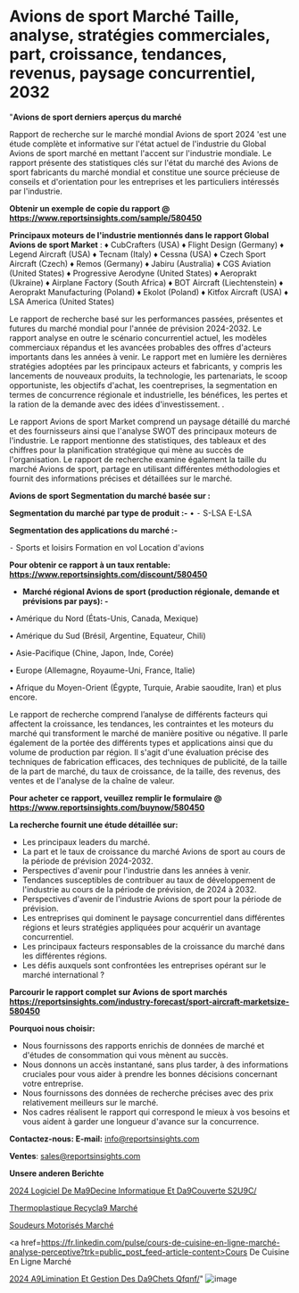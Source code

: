 # Avions de sport Marché Taille, analyse, stratégies commerciales, part, croissance, tendances, revenus, paysage concurrentiel, 2032

"<strong>Avions de sport derniers aperçus du marché</strong>

Rapport de recherche sur le marché mondial Avions de sport 2024 'est une étude complète et informative sur l'état actuel de l'industrie du Global Avions de sport marché en mettant l'accent sur l'industrie mondiale. Le rapport présente des statistiques clés sur l'état du marché des Avions de sport fabricants du marché mondial et constitue une source précieuse de conseils et d'orientation pour les entreprises et les particuliers intéressés par l'industrie.

<strong>Obtenir un exemple de copie du rapport @ <a href=https://www.reportsinsights.com/sample/580450>https://www.reportsinsights.com/sample/580450</a></strong>

<strong>Principaux moteurs de l'industrie mentionnés dans le rapport Global Avions de sport Market</strong> :
♦ CubCrafters (USA)
♦ Flight Design (Germany)
♦ Legend Aircraft (USA)
♦ Tecnam (Italy)
♦ Cessna (USA)
♦ Czech Sport Aircraft (Czech)
♦ Remos (Germany)
♦ Jabiru (Australia)
♦ CGS Aviation (United States)
♦ Progressive Aerodyne (United States)
♦ Aeroprakt (Ukraine)
♦  Airplane Factory (South Africa)
♦ BOT Aircraft (Liechtenstein)
♦ Aeroprakt Manufacturing (Poland)
♦ Ekolot (Poland)
♦ Kitfox Aircraft (USA)
♦ LSA America (United States)

Le rapport de recherche basé sur les performances passées, présentes et futures du marché mondial pour l'année de prévision 2024-2032. Le rapport analyse en outre le scénario concurrentiel actuel, les modèles commerciaux répandus et les avancées probables des offres d'acteurs importants dans les années à venir. Le rapport met en lumière les dernières stratégies adoptées par les principaux acteurs et fabricants, y compris les lancements de nouveaux produits, la technologie, les partenariats, le scoop opportuniste, les objectifs d'achat, les coentreprises, la segmentation en termes de concurrence régionale et industrielle, les bénéfices, les pertes et la ration de la demande avec des idées d'investissement. .

Le rapport Avions de sport Market comprend un paysage détaillé du marché et des fournisseurs ainsi que l'analyse SWOT des principaux moteurs de l'industrie. Le rapport mentionne des statistiques, des tableaux et des chiffres pour la planification stratégique qui mène au succès de l'organisation. Le rapport de recherche examine également la taille du marché Avions de sport, partage en utilisant différentes méthodologies et fournit des informations précises et détaillées sur le marché.

<strong>Avions de sport Segmentation du marché basée sur :</strong>

<strong>Segmentation du marché par type de produit :-</strong>
•
⁃ S-LSA
E-LSA

<strong>Segmentation des applications du marché :-</strong>

⁃ Sports et loisirs
Formation en vol
Location d'avions

<strong>Pour obtenir ce rapport à un taux rentable: <a href=https://www.reportsinsights.com/discount/580450>https://www.reportsinsights.com/discount/580450</a></strong>
<ul>
  <li><strong>Marché régional Avions de sport (production régionale, demande et prévisions par pays): -</strong></li>
</ul>
• Amérique du Nord (États-Unis, Canada, Mexique)

• Amérique du Sud (Brésil, Argentine, Equateur, Chili)

• Asie-Pacifique (Chine, Japon, Inde, Corée)

• Europe (Allemagne, Royaume-Uni, France, Italie)

• Afrique du Moyen-Orient (Égypte, Turquie, Arabie saoudite, Iran) et plus encore.

Le rapport de recherche comprend l’analyse de différents facteurs qui affectent la croissance, les tendances, les contraintes et les moteurs du marché qui transforment le marché de manière positive ou négative. Il parle également de la portée des différents types et applications ainsi que du volume de production par région. Il s'agit d'une évaluation précise des techniques de fabrication efficaces, des techniques de publicité, de la taille de la part de marché, du taux de croissance, de la taille, des revenus, des ventes et de l'analyse de la chaîne de valeur.

<strong>Pour acheter ce rapport, veuillez remplir le formulaire @   <a href=https://www.reportsinsights.com/buynow/580450>https://www.reportsinsights.com/buynow/580450</a></strong>

<strong>La recherche fournit une étude détaillée sur:</strong>
<ul>
  <li>Les principaux leaders du marché.</li>
  <li>La part et le taux de croissance du marché Avions de sport au cours de la période de prévision 2024-2032.</li>
  <li>Perspectives d'avenir pour l'industrie dans les années à venir.</li>
  <li>Tendances susceptibles de contribuer au taux de développement de l'industrie au cours de la période de prévision, de 2024 à 2032.</li>
  <li>Perspectives d'avenir de l'industrie Avions de sport pour la période de prévision.</li>
  <li>Les entreprises qui dominent le paysage concurrentiel dans différentes régions et leurs stratégies appliquées pour acquérir un avantage concurrentiel.</li>
  <li>Les principaux facteurs responsables de la croissance du marché dans les différentes régions.</li>
  <li>Les défis auxquels sont confrontées les entreprises opérant sur le marché international ?</li>
</ul>

<strong>Parcourir le rapport complet sur Avions de sport marchés <a href=https://reportsinsights.com/industry-forecast/sport-aircraft-marketsize-580450>https://reportsinsights.com/industry-forecast/sport-aircraft-marketsize-580450</a></strong>

<strong>Pourquoi nous choisir:</strong>
<ul>
  <li>Nous fournissons des rapports enrichis de données de marché et d'études de consommation qui vous mènent au succès.</li>
  <li>Nous donnons un accès instantané, sans plus tarder, à des informations cruciales pour vous aider à prendre les bonnes décisions concernant votre entreprise.</li>
  <li>Nous fournissons des données de recherche précises avec des prix relativement meilleurs sur le marché.</li>
  <li>Nos cadres réalisent le rapport qui correspond le mieux à vos besoins et vous aident à garder une longueur d'avance sur la concurrence.</li>
</ul>
<strong>Contactez-nous:
</strong><strong>E-mail:</strong> <a href=mailto:info@reportsinsights.com>info@reportsinsights.com</a>

<strong>Ventes</strong>: <a href=mailto:sales@reportsinsights.com>sales@reportsinsights.com</a>

<strong>Unsere anderen Berichte</strong>

<a href=https://www.linkedin.com/pulse/2024-logiciel-de-m%C3%A9decine-informatique-et-d%C3%A9couverte-s2u9c/>2024 Logiciel De Ma9Decine Informatique Et Da9Couverte S2U9C/</a>

<a href=https://www.linkedin.com/pulse/thermoplastique-recycl%C3%A9-march%C3%A9-2024-taille-part-helge/>Thermoplastique Recycla9 Marché</a>

<a href=https://www.linkedin.com/pulse/soudeurs-motorisés-marché-progrès-technologiques-myruc/>Soudeurs Motorisés Marché</a>

<a href=https://fr.linkedin.com/pulse/cours-de-cuisine-en-ligne-marché-analyse-perceptive?trk=public_post_feed-article-content>Cours De Cuisine En Ligne Marché</a>

<a href=https://www.linkedin.com/pulse/2024-%C3%A9limination-et-gestion-des-d%C3%A9chets-qfqnf/>2024 A9Limination Et Gestion Des Da9Chets Qfqnf/</a>"
![image](https://github.com/daminid12/RItrends/assets/158430485/ac72ba36-fdbc-475f-88fc-a692c8db45ba)
